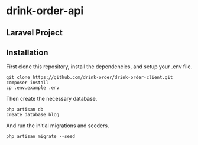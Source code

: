 # drink-order-api
## Laravel Project

## Installation

First clone this repository, install the dependencies, and setup your .env file.

```
git clone https://github.com/drink-order/drink-order-client.git
composer install
cp .env.example .env
```

Then create the necessary database.

```
php artisan db
create database blog
```

And run the initial migrations and seeders.

```
php artisan migrate --seed
```

